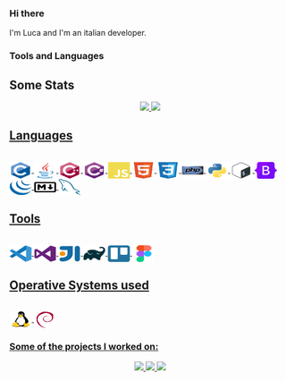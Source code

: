 ### Hi there
I'm Luca and I'm an italian developer.

### Tools and Languages

<!-- Immagini linguaggi e ide utilizzati. -->

## Some Stats

<!-- Aggiungere stats github e languages -->


<div align="center">
  <a href="https://github.com/LucaR01">
  <img height="180em" src="https://github-readme-stats.vercel.app/api?username=LucaR01&show_icons=true&theme=merko&include_all_commits=true&count_private=true"/>
  <img height="180em" src="https://github-readme-stats.vercel.app/api/top-langs/?username=LucaR01&layout=compact&langs_count=6&theme=merko"/>
</div>
  
  ## Languages
  
<div style="display: inline_block"><br>
  <img align="center" alt="C" height="30" width="40" src="https://github.com/devicons/devicon/blob/master/icons/c/c-original.svg" />
  <img align="center" alt="Java" height="30" width="40" src="https://github.com/devicons/devicon/blob/master/icons/java/java-original.svg" />
  <img align="center" alt="C++" height="30" width="40" src="https://github.com/devicons/devicon/blob/master/icons/cplusplus/cplusplus-original.svg" />
  <img align="center" alt="Csharp" height="30" width="40" src="https://raw.githubusercontent.com/devicons/devicon/master/icons/csharp/csharp-original.svg" />
  <img align="center" alt="Js" height="30" width="40" src="https://raw.githubusercontent.com/devicons/devicon/master/icons/javascript/javascript-plain.svg" />
  <img align="center" alt="HTML" height="30" width="40" src="https://raw.githubusercontent.com/devicons/devicon/master/icons/html5/html5-original.svg" />
  <img align="center" alt="CSS" height="30" width="40" src="https://raw.githubusercontent.com/devicons/devicon/master/icons/css3/css3-original.svg" />
  <img align="center" alt="PHP" height="30" width="40" src="https://github.com/devicons/devicon/blob/master/icons/php/php-original.svg" />
  <img align="center" alt="Python" height="30" width="40" src="https://raw.githubusercontent.com/devicons/devicon/master/icons/python/python-original.svg" />
  <img align="center" alt="Bash" height="30" width="40" src="https://github.com/devicons/devicon/blob/master/icons/bash/bash-original.svg" />
  <img align="center" alt="Bootstrap" height="30" width="40" src="https://github.com/devicons/devicon/blob/master/icons/bootstrap/bootstrap-original.svg" />
  <img align="center" alt="JQuery" height="30" width="40" src="https://github.com/devicons/devicon/blob/master/icons/jquery/jquery-original.svg" />
  <img align="center" alt="Markdown" height="30" width="40" src="https://github.com/devicons/devicon/blob/master/icons/markdown/markdown-original.svg" />
  <img align="center" alt="MySQL" height="30" width="40" src="https://github.com/devicons/devicon/blob/master/icons/mysql/mysql-original.svg" />
  
</div>
  
  ## Tools
  
  <div style="display: inline_block"><br>
    <img align="center" alt="Visual Studio Code" height="30" width="40" src="https://github.com/devicons/devicon/blob/master/icons/vscode/vscode-original.svg" />
    <img align="center" alt="Visual Studio" height="30" width="40" src="https://github.com/devicons/devicon/blob/master/icons/visualstudio/visualstudio-plain.svg" />
    <img align="center" alt="IntelliJ" height="30" width="40" src="https://github.com/devicons/devicon/blob/master/icons/intellij/intellij-original.svg" />
    <img align="center" alt="Gradle" height="30" width="40" src="https://github.com/devicons/devicon/blob/master/icons/gradle/gradle-plain.svg" />
    <img align="center" alt="Trello" height="30" width="40" src="https://github.com/devicons/devicon/blob/master/icons/trello/trello-plain.svg" />
    <img align="center" alt="Figma" height="30" width="40" src="https://github.com/devicons/devicon/blob/master/icons/figma/figma-original.svg" />
  </div>
  
  ## Operative Systems used
  
  <div style="display: inline_block"><br>
    <img align="center" alt="Linux" height="30" width="40" src="https://github.com/devicons/devicon/blob/master/icons/linux/linux-original.svg" />
    <img align="center" alt="Debian" height="30" width="40" src="https://github.com/devicons/devicon/blob/master/icons/debian/debian-original.svg" />
  </div>

### Some of the projects I worked on:
  
<div align="center">
  <a href="https://github.com/LucaR01">
  <img height="180em" src="https://github-readme-stats.vercel.app/api/pin/?username=LucaR01&repo=Progetto-di-Programmazione-di-Reti"/>
  <img height="180em" src="https://github-readme-stats.vercel.app/api/pin/?username=Pensilina14&repo=bullet-ballet"/>
  <img height="180em" src="https://github-readme-stats.vercel.app/api/pin/?username=Luca-Ale&repo=Il-dojo-dei-panini"/>
  <!-- <img height="150em" src="https://github-readme-stats.vercel.app/api/pin/?username=LucaR01&repo=Aeroporto"/> -->
</div>

